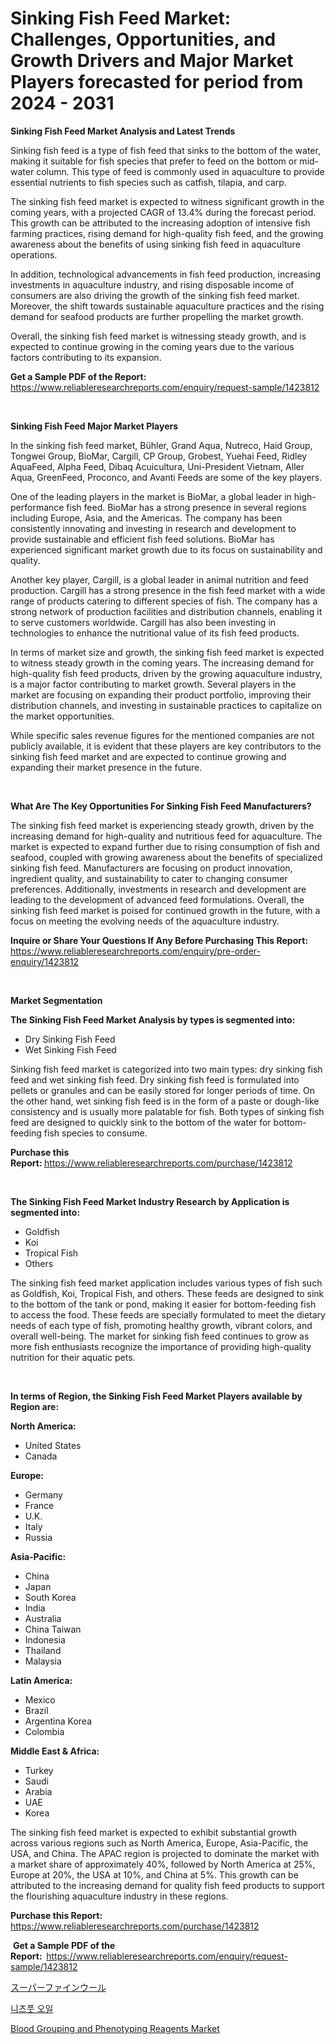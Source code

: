 <p><h1>Sinking Fish Feed Market: Challenges, Opportunities, and Growth Drivers and Major Market Players forecasted for period from 2024 - 2031</h1></p><p><strong>Sinking Fish Feed Market Analysis and Latest Trends</strong></p>
<p><p>Sinking fish feed is a type of fish feed that sinks to the bottom of the water, making it suitable for fish species that prefer to feed on the bottom or mid-water column. This type of feed is commonly used in aquaculture to provide essential nutrients to fish species such as catfish, tilapia, and carp.</p><p>The sinking fish feed market is expected to witness significant growth in the coming years, with a projected CAGR of 13.4% during the forecast period. This growth can be attributed to the increasing adoption of intensive fish farming practices, rising demand for high-quality fish feed, and the growing awareness about the benefits of using sinking fish feed in aquaculture operations.</p><p>In addition, technological advancements in fish feed production, increasing investments in aquaculture industry, and rising disposable income of consumers are also driving the growth of the sinking fish feed market. Moreover, the shift towards sustainable aquaculture practices and the rising demand for seafood products are further propelling the market growth.</p><p>Overall, the sinking fish feed market is witnessing steady growth, and is expected to continue growing in the coming years due to the various factors contributing to its expansion.</p></p>
<p><strong>Get a Sample PDF of the Report:&nbsp;</strong> <a href="https://www.reliableresearchreports.com/enquiry/request-sample/1423812">https://www.reliableresearchreports.com/enquiry/request-sample/1423812</a></p>
<p>&nbsp;</p>
<p><strong>Sinking Fish Feed Major Market Players</strong></p>
<p><p>In the sinking fish feed market, Bühler, Grand Aqua, Nutreco, Haid Group, Tongwei Group, BioMar, Cargill, CP Group, Grobest, Yuehai Feed, Ridley AquaFeed, Alpha Feed, Dibaq Acuicultura, Uni-President Vietnam, Aller Aqua, GreenFeed, Proconco, and Avanti Feeds are some of the key players. </p><p>One of the leading players in the market is BioMar, a global leader in high-performance fish feed. BioMar has a strong presence in several regions including Europe, Asia, and the Americas. The company has been consistently innovating and investing in research and development to provide sustainable and efficient fish feed solutions. BioMar has experienced significant market growth due to its focus on sustainability and quality.</p><p>Another key player, Cargill, is a global leader in animal nutrition and feed production. Cargill has a strong presence in the fish feed market with a wide range of products catering to different species of fish. The company has a strong network of production facilities and distribution channels, enabling it to serve customers worldwide. Cargill has also been investing in technologies to enhance the nutritional value of its fish feed products.</p><p>In terms of market size and growth, the sinking fish feed market is expected to witness steady growth in the coming years. The increasing demand for high-quality fish feed products, driven by the growing aquaculture industry, is a major factor contributing to market growth. Several players in the market are focusing on expanding their product portfolio, improving their distribution channels, and investing in sustainable practices to capitalize on the market opportunities.</p><p>While specific sales revenue figures for the mentioned companies are not publicly available, it is evident that these players are key contributors to the sinking fish feed market and are expected to continue growing and expanding their market presence in the future.</p></p>
<p>&nbsp;</p>
<p><strong>What Are The Key Opportunities For Sinking Fish Feed Manufacturers?</strong></p>
<p><p>The sinking fish feed market is experiencing steady growth, driven by the increasing demand for high-quality and nutritious feed for aquaculture. The market is expected to expand further due to rising consumption of fish and seafood, coupled with growing awareness about the benefits of specialized sinking fish feed. Manufacturers are focusing on product innovation, ingredient quality, and sustainability to cater to changing consumer preferences. Additionally, investments in research and development are leading to the development of advanced feed formulations. Overall, the sinking fish feed market is poised for continued growth in the future, with a focus on meeting the evolving needs of the aquaculture industry.</p></p>
<p><strong>Inquire or Share Your Questions If Any Before Purchasing This Report:</strong> <a href="https://www.reliableresearchreports.com/enquiry/pre-order-enquiry/1423812">https://www.reliableresearchreports.com/enquiry/pre-order-enquiry/1423812</a></p>
<p>&nbsp;</p>
<p><strong>Market Segmentation</strong></p>
<p><strong>The Sinking Fish Feed Market Analysis by types is segmented into:</strong></p>
<p><ul><li>Dry Sinking Fish Feed</li><li>Wet Sinking Fish Feed</li></ul></p>
<p><p>Sinking fish feed market is categorized into two main types: dry sinking fish feed and wet sinking fish feed. Dry sinking fish feed is formulated into pellets or granules and can be easily stored for longer periods of time. On the other hand, wet sinking fish feed is in the form of a paste or dough-like consistency and is usually more palatable for fish. Both types of sinking fish feed are designed to quickly sink to the bottom of the water for bottom-feeding fish species to consume.</p></p>
<p><strong>Purchase this Report:&nbsp;</strong><a href="https://www.reliableresearchreports.com/purchase/1423812">https://www.reliableresearchreports.com/purchase/1423812</a></p>
<p>&nbsp;</p>
<p><strong>The Sinking Fish Feed Market Industry Research by Application is segmented into:</strong></p>
<p><ul><li>Goldfish</li><li>Koi</li><li>Tropical Fish</li><li>Others</li></ul></p>
<p><p>The sinking fish feed market application includes various types of fish such as Goldfish, Koi, Tropical Fish, and others. These feeds are designed to sink to the bottom of the tank or pond, making it easier for bottom-feeding fish to access the food. These feeds are specially formulated to meet the dietary needs of each type of fish, promoting healthy growth, vibrant colors, and overall well-being. The market for sinking fish feed continues to grow as more fish enthusiasts recognize the importance of providing high-quality nutrition for their aquatic pets.</p></p>
<p>&nbsp;</p>
<p><strong>In terms of Region, the Sinking Fish Feed Market Players available by Region are:</strong></p>
<p>
    <p> <strong> North America: </strong>
        <ul>
            <li>United States</li>
            <li>Canada</li>
        </ul>
        </p> 
    <p> <strong> Europe: </strong>
        <ul>
            <li>Germany</li>
            <li>France</li>
            <li>U.K.</li>
            <li>Italy</li>
            <li>Russia</li>
        </ul>
        </p> 
    <p> <strong> Asia-Pacific: </strong>
        <ul>
            <li>China</li>
            <li>Japan</li>
            <li>South Korea</li>
            <li>India</li>
            <li>Australia</li>
            <li>China Taiwan</li>
            <li>Indonesia</li>
            <li>Thailand</li>
            <li>Malaysia</li>
        </ul>
        </p> 
    <p> <strong> Latin America: </strong>
        <ul>
            <li>Mexico</li>
            <li>Brazil</li>
            <li>Argentina Korea</li>
            <li>Colombia</li>
        </ul>
        </p> 
    <p> <strong> Middle East & Africa: </strong>
        <ul>
            <li>Turkey</li>
            <li>Saudi</li>
            <li>Arabia</li>
            <li>UAE</li>
            <li>Korea</li>
        </ul>
    </p>
    </p>
<p><p>The sinking fish feed market is expected to exhibit substantial growth across various regions such as North America, Europe, Asia-Pacific, the USA, and China. The APAC region is projected to dominate the market with a market share of approximately 40%, followed by North America at 25%, Europe at 20%, the USA at 10%, and China at 5%. This growth can be attributed to the increasing demand for quality fish feed products to support the flourishing aquaculture industry in these regions.</p></p>
<p><strong>Purchase this Report: </strong><a href="https://www.reliableresearchreports.com/purchase/1423812">https://www.reliableresearchreports.com/purchase/1423812</a></p>
<p>&nbsp;<strong>Get a Sample PDF of the Report:&nbsp;&nbsp;</strong><a href="https://www.reliableresearchreports.com/enquiry/request-sample/1423812">https://www.reliableresearchreports.com/enquiry/request-sample/1423812</a></p>
<p><strong></strong></p>
<p><p><a href="https://medium.com/@klr1591/%E8%B6%85%E6%A5%B5%E7%B4%B0%E7%BE%8A%E6%AF%9B%E5%B8%82%E5%A0%B4%E5%B1%95%E6%9C%9B-%E6%A5%AD%E7%95%8C%E6%A6%82%E8%A6%81%E3%81%A8%E4%BA%88%E6%B8%AC-2024%E5%B9%B4%E3%81%8B%E3%82%892031%E5%B9%B4-6e9bd629527c">スーパーファインウール</a></p><p><a href="https://medium.com/@skyleitney456456/neatsfoot-oil-%EC%8B%9C%EC%9E%A5-%EC%8B%9C%EC%9E%A5-cagr-%EC%8B%9C%EC%9E%A5-%EB%8F%99%ED%96%A5-%EB%B0%8F-%EC%84%B1%EC%9E%A5-%EC%A0%84%EB%9E%B5%EC%97%90-%EB%8C%80%ED%95%9C-%ED%86%B5%EC%B0%B0%EB%A0%A5-e256386195b3">니츠풋 오일</a></p><p><a href="https://view.publitas.com/reportprime-1/blood-grouping-and-phenotyping-reagents-market-size-market-share-and-global-market-analysis-report-2024-2031/">Blood Grouping and Phenotyping Reagents Market</a></p></p>